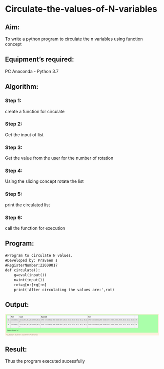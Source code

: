 # Circulate-the-values-of-N-variables
## Aim:
To write a python program to circulate the n variables using function concept
## Equipment’s required:
PC
Anaconda - Python 3.7
## Algorithm: 
### Step 1: 
create a function for circulate
### Step 2: 
Get the input of list
### Step 3: 
Get the value from the user for the number of rotation
### Step 4: 
Using the slicing concept rotate the list
### Step 5: 
print the circulated list
### Step 6: 
call the function for execution

## Program:
```
#Program to circulate N values.
#Developed by: Praveen s
#RegisterNumber:22009017
def circulate():
    g=eval(input())
    n=int(input())
    rot=g[n:]+g[:n]
    print('After circulating the values are:',rot)
```

## Output:
![eig](Screenshot_20230124_123722.png)

## Result:
Thus the program executed sucessfully
